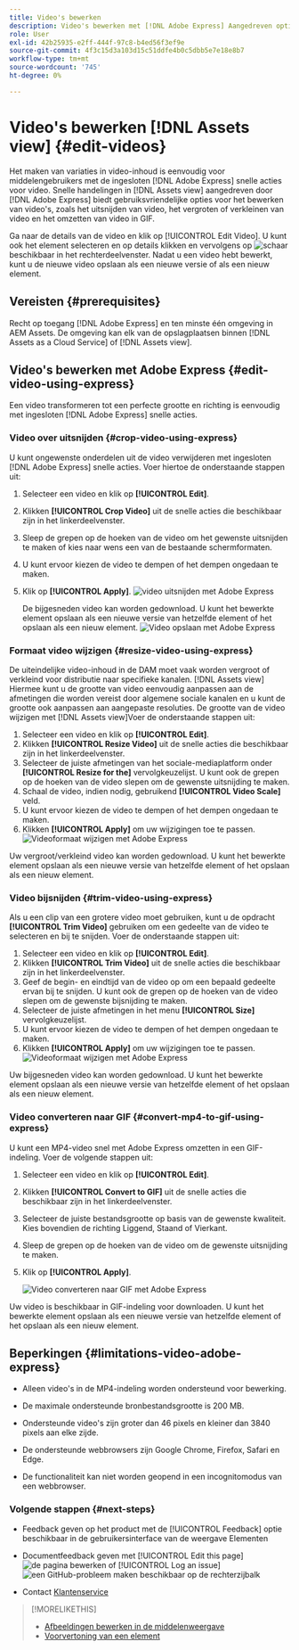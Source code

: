 ```yaml
---
title: Video's bewerken
description: Video's bewerken met [!DNL Adobe Express] Aangedreven opties en sparen bijgewerkte video's als versies.
role: User
exl-id: 42b25935-e2ff-444f-97c8-b4ed56f3ef9e
source-git-commit: 4f3c15d3a103d15c51ddfe4b0c5dbb5e7e18e8b7
workflow-type: tm+mt
source-wordcount: '745'
ht-degree: 0%

---
```


# Video&#39;s bewerken [!DNL Assets view] {#edit-videos}

Het maken van variaties in video-inhoud is eenvoudig voor middelengebruikers met de ingesloten [!DNL Adobe Express] snelle acties voor video. Snelle handelingen in [!DNL Assets view] aangedreven door [!DNL Adobe Express] biedt gebruiksvriendelijke opties voor het bewerken van video&#39;s, zoals het uitsnijden van video, het vergroten of verkleinen van video en het omzetten van video in GIF.

Ga naar de details van de video en klik op [!UICONTROL Edit Video]. U kunt ook het element selecteren en op details klikken en vervolgens op ![schaar](assets/do-not-localize/cut.svg) beschikbaar in het rechterdeelvenster. Nadat u een video hebt bewerkt, kunt u de nieuwe video opslaan als een nieuwe versie of als een nieuw element.

## Vereisten {#prerequisites}

Recht op toegang [!DNL Adobe Express] en ten minste één omgeving in AEM Assets. De omgeving kan elk van de opslagplaatsen binnen [!DNL Assets as a Cloud Service] of [!DNL Assets view].

## Video&#39;s bewerken met Adobe Express {#edit-video-using-express}

Een video transformeren tot een perfecte grootte en richting is eenvoudig met ingesloten [!DNL Adobe Express] snelle acties.

### Video over uitsnijden {#crop-video-using-express}

U kunt ongewenste onderdelen uit de video verwijderen met ingesloten [!DNL Adobe Express] snelle acties. Voer hiertoe de onderstaande stappen uit:

1. Selecteer een video en klik op **[!UICONTROL Edit]**.
2. Klikken **[!UICONTROL Crop Video]** uit de snelle acties die beschikbaar zijn in het linkerdeelvenster.
3. Sleep de grepen op de hoeken van de video om het gewenste uitsnijden te maken of kies naar wens een van de bestaande schermformaten.
4. U kunt ervoor kiezen de video te dempen of het dempen ongedaan te maken.
5. Klik op **[!UICONTROL Apply]**.
   ![video uitsnijden met Adobe Express](assets/adobe-express-crop-video.png)

   De bijgesneden video kan worden gedownload. U kunt het bewerkte element opslaan als een nieuwe versie van hetzelfde element of het opslaan als een nieuw element. ![Video opslaan met Adobe Express](assets/adobe-express-save-video.png)

### Formaat video wijzigen {#resize-video-using-express}

De uiteindelijke video-inhoud in de DAM moet vaak worden vergroot of verkleind voor distributie naar specifieke kanalen. [!DNL Assets view] Hiermee kunt u de grootte van video eenvoudig aanpassen aan de afmetingen die worden vereist door algemene sociale kanalen en u kunt de grootte ook aanpassen aan aangepaste resoluties. De grootte van de video wijzigen met [!DNL Assets view]Voer de onderstaande stappen uit:

1. Selecteer een video en klik op **[!UICONTROL Edit]**.
2. Klikken **[!UICONTROL Resize Video]** uit de snelle acties die beschikbaar zijn in het linkerdeelvenster.
3. Selecteer de juiste afmetingen van het sociale-mediaplatform onder **[!UICONTROL Resize for the]** vervolgkeuzelijst. U kunt ook de grepen op de hoeken van de video slepen om de gewenste uitsnijding te maken.
4. Schaal de video, indien nodig, gebruikend **[!UICONTROL Video Scale]** veld.
5. U kunt ervoor kiezen de video te dempen of het dempen ongedaan te maken.
6. Klikken **[!UICONTROL Apply]** om uw wijzigingen toe te passen.
   ![Videoformaat wijzigen met Adobe Express](assets/adobe-express-resize-video.png)

Uw vergroot/verkleind video kan worden gedownload. U kunt het bewerkte element opslaan als een nieuwe versie van hetzelfde element of het opslaan als een nieuw element.

### Video bijsnijden {#trim-video-using-express}

Als u een clip van een grotere video moet gebruiken, kunt u de opdracht **[!UICONTROL Trim Video]** gebruiken om een gedeelte van de video te selecteren en bij te snijden. Voer de onderstaande stappen uit:

1. Selecteer een video en klik op **[!UICONTROL Edit]**.
2. Klikken **[!UICONTROL Trim Video]** uit de snelle acties die beschikbaar zijn in het linkerdeelvenster.
3. Geef de begin- en eindtijd van de video op om een bepaald gedeelte ervan bij te snijden. U kunt ook de grepen op de hoeken van de video slepen om de gewenste bijsnijding te maken.
4. Selecteer de juiste afmetingen in het menu **[!UICONTROL Size]** vervolgkeuzelijst.
5. U kunt ervoor kiezen de video te dempen of het dempen ongedaan te maken.
6. Klikken **[!UICONTROL Apply]** om uw wijzigingen toe te passen.
   ![Videoformaat wijzigen met Adobe Express](assets/adobe-express-trim-video.png)

Uw bijgesneden video kan worden gedownload. U kunt het bewerkte element opslaan als een nieuwe versie van hetzelfde element of het opslaan als een nieuw element.

### Video converteren naar GIF {#convert-mp4-to-gif-using-express}

U kunt een MP4-video snel met Adobe Express omzetten in een GIF-indeling. Voer de volgende stappen uit:

1. Selecteer een video en klik op **[!UICONTROL Edit]**.
2. Klikken **[!UICONTROL Convert to GIF]** uit de snelle acties die beschikbaar zijn in het linkerdeelvenster.
3. Selecteer de juiste bestandsgrootte op basis van de gewenste kwaliteit. Kies bovendien de richting Liggend, Staand of Vierkant.
4. Sleep de grepen op de hoeken van de video om de gewenste uitsnijding te maken.
5. Klik op **[!UICONTROL Apply]**.

   ![Video converteren naar GIF met Adobe Express](assets/adobe-express-convert-video-to-gif.png)

Uw video is beschikbaar in GIF-indeling voor downloaden. U kunt het bewerkte element opslaan als een nieuwe versie van hetzelfde element of het opslaan als een nieuw element.

## Beperkingen {#limitations-video-adobe-express}

* Alleen video&#39;s in de MP4-indeling worden ondersteund voor bewerking.

* De maximale ondersteunde bronbestandsgrootte is 200 MB.

* Ondersteunde video&#39;s zijn groter dan 46 pixels en kleiner dan 3840 pixels aan elke zijde.

* De ondersteunde webbrowsers zijn Google Chrome, Firefox, Safari en Edge.

* De functionaliteit kan niet worden geopend in een incognitomodus van een webbrowser.

### Volgende stappen {#next-steps}

* Feedback geven op het product met de [!UICONTROL Feedback] optie beschikbaar in de gebruikersinterface van de weergave Elementen

* Documentfeedback geven met [!UICONTROL Edit this page] ![de pagina bewerken](assets/do-not-localize/edit-page.png) of [!UICONTROL Log an issue] ![een GitHub-probleem maken](assets/do-not-localize/github-issue.png) beschikbaar op de rechterzijbalk

* Contact [Klantenservice](https://experienceleague.adobe.com/?support-solution=General#support)

>[!MORELIKETHIS]
>
>* [Afbeeldingen bewerken in de middelenweergave](edit-images-assets-view.md)
>* [Voorvertoning van een element](navigate-assets-view.md)
